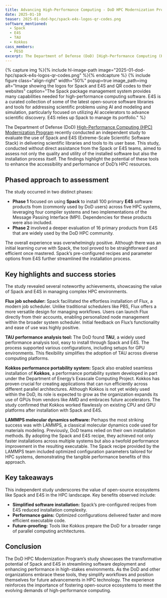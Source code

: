 ```yaml
---
title: Advancing High-Performance Computing - DoD HPC Modernization Program Uses Spack and E4S
date: 2025-01-10
teaser: 2025-01-dod-hpc/spack-e4s-logos-qr-codes.png
software_mentioned:
  - Spack
  - E4S
  - TAU
  - Kokkos
cass_members: 
  - PESO
excerpt: The Department of Defense (DoD) [High-Performance Computing (HPC) Modernization Program](https://www.hpc.mil/) recently conducted an independent study to evaluate the use of Spack and E4S (Extreme-Scale Scientific Software Stack) in delivering scientific libraries and tools to its user base. This study, conducted without direct assistance from the Spack or E4S teams, aimed to assess not only the quality and utility of the installed software but also the installation process itself. The findings highlight the potential of these tools to enhance the accessibility and performance of DoD’s HPC resources.
---
```

{% capture img %}{% include hl-image-path image="2025-01-dod-hpc/spack-e4s-logos-qr-codes.png" %}{% endcapture %}
{% include figure class="align-right" width="50%" popup=true image_path=img alt="Image showing the logos for Spack and E4S and QR codes to their websites" caption="The Spack package management system provides many capabilities needed for high-performance computing software.  E4S is a curated collection of some of the latest open-source software libraries and tools for addressing scientific problems using AI and modeling and simulation, particularly focused on utilizing AI accelerators to advance scientific discovery.  E4S relies up Spack to manage its portfolio." %}

The Department of Defense (DoD) [High-Performance Computing (HPC) Modernization Program](https://www.hpc.mil/) recently conducted an independent study to evaluate the use of Spack and E4S (Extreme-Scale Scientific Software Stack) in delivering scientific libraries and tools to its user base. This study, conducted without direct assistance from the Spack or E4S teams, aimed to assess not only the quality and utility of the installed software but also the installation process itself. The findings highlight the potential of these tools to enhance the accessibility and performance of DoD’s HPC resources.

## Phased approach to assessment

The study occurred in two distinct phases:
- **Phase 1** focused on using **Spack** to install 100 primary **E4S** software products from (commonly used by DoD users) across five HPC systems, leveraging four compiler systems and two implementations of the Message Passing Interface (MPI). Dependencies for these products were also included.
- **Phase 2** involved a deeper evaluation of 16 primary products from E4S that are widely used by the DoD HPC community.

The overall experience was overwhelmingly positive. Although there was an initial learning curve with Spack, the tool proved to be straightforward and efficient once mastered. Spack’s pre-configured recipes and parameter options from E4S further streamlined the installation process.

## Key highlights and success stories
The study revealed several noteworthy achievements, showcasing the value of Spack and E4S in managing complex HPC environments.

**Flux job scheduler:**
Spack facilitated the effortless installation of Flux, a modern job scheduler. Unlike traditional schedulers like PBS, Flux offers a more versatile design for managing workflows. Users can launch Flux directly from their accounts, enabling personalized node management within the broader system scheduler. Initial feedback on Flux’s functionality and ease of use was highly positive.


**TAU performance analysis tool:**
The DoD found **TAU**, a widely used performance analysis tool, easy to install through Spack and E4S. The process supported various configurations, including setups for GPU environments. This flexibility simplifies the adoption of TAU across diverse computing platforms.

**Kokkos performance portability system:**
Spack also enabled seamless installation of **Kokkos**, a performance portability system developed in part under the Department of Energy’s Exascale Computing Project. Kokkos has proven crucial for creating applications that can run efficiently across different parallel architectures.  Although Kokkos is not yet widely used within the DoD, its role is expected to grow as the organization expands its use of GPUs from vendors like AMD and embraces future accelerators. The study confirmed that Kokkos worked flawlessly on existing CPU and GPU platforms after installation with Spack and E4S.

**LAMMPS molecular dynamics software:**
Perhaps the most striking success was with LAMMPS, a classical molecular dynamics code used for materials modeling. Previously, DoD teams relied on their own installation methods. By adopting the Spack and E4S recipe, they achieved not only faster installations across multiple systems but also a twofold performance improvement in the resulting executable. The Spack recipe provided by the LAMMPS team included optimized configuration parameters tailored for HPC systems, demonstrating the tangible performance benefits of this approach.

## Key takeaways
This independent study underscores the value of open-source ecosystems like Spack and E4S in the HPC landscape. Key benefits observed include:
- **Simplified software installation:** Spack’s pre-configured recipes from E4S reduced installation complexity.
- **Performance gains:** Optimized configurations delivered faster and more efficient executable code.
- **Future-proofing:** Tools like Kokkos prepare the DoD for a broader range of parallel computing architectures.

## Conclusion
The DoD HPC Modernization Program’s study showcases the transformative potential of Spack and E4S in streamlining software deployment and enhancing performance in high-stakes environments. As the DoD and other organizations embrace these tools, they simplify workflows and position themselves for future advancements in HPC technology. The experience reinforces the importance of fostering open-source ecosystems to meet the evolving demands of high-performance computing.